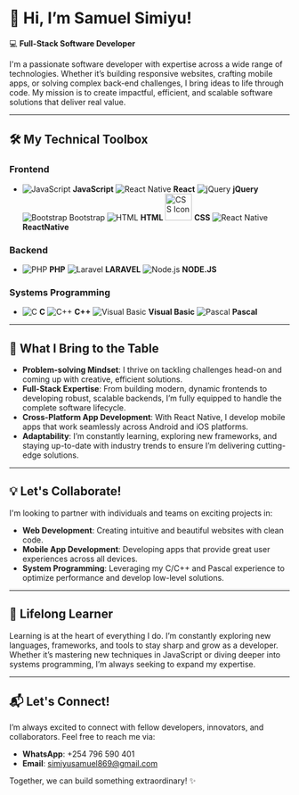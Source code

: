 # 👋 Hi, I’m **Samuel Simiyu**!

💻 **Full-Stack Software Developer** 

I'm a passionate software developer with expertise across a wide range of technologies. Whether it’s building responsive websites, crafting mobile apps, or solving complex back-end challenges, I bring ideas to life through code. My mission is to create impactful, efficient, and scalable software solutions that deliver real value.

---

## 🛠️ **My Technical Toolbox**

### Frontend
- ![JavaScript](https://img.icons8.com/color/48/000000/javascript.png) **JavaScript** ![React Native](https://img.icons8.com/color/48/000000/react-native.png) **React** ![jQuery](https://img.icons8.com/ios/58/000000/jquery.png) **jQuery** ![Bootstrap](https://img.icons8.com/color/48/000000/bootstrap.png) Bootstrap ![HTML](https://img.icons8.com/color/48/000000/html-5.png) **HTML**  <img src="https://img.icons8.com/color/48/000000/css3.png" alt="CSS Icon" width="48" height="48"> **CSS** ![React Native](https://img.icons8.com/color/48/000000/react-native.png) **ReactNative**

### Backend
- ![PHP](https://img.icons8.com/color/48/000000/php.png) **PHP**  ![Laravel](https://img.icons8.com/ios/50/000000/laravel.png) **LARAVEL**  ![Node.js](https://img.icons8.com/color/48/000000/nodejs.png) **NODE.JS**

### Systems Programming
- ![C](https://img.icons8.com/color/48/000000/c-programming.png) **C**  ![C++](https://img.icons8.com/color/48/000000/c-plus-plus-logo.png) **C++** ![Visual Basic](https://img.icons8.com/ios/48/000000/visual-basic.png) **Visual Basic** ![Pascal](https://img.icons8.com/color/48/000000/source-code.png) **Pascal**


---

## 🚀 **What I Bring to the Table**

- **Problem-solving Mindset**: I thrive on tackling challenges head-on and coming up with creative, efficient solutions.  
- **Full-Stack Expertise**: From building modern, dynamic frontends to developing robust, scalable backends, I’m fully equipped to handle the complete software lifecycle.  
- **Cross-Platform App Development**: With React Native, I develop mobile apps that work seamlessly across Android and iOS platforms.  
- **Adaptability**: I’m constantly learning, exploring new frameworks, and staying up-to-date with industry trends to ensure I’m delivering cutting-edge solutions.

---

## 💡 **Let's Collaborate!**

I'm looking to partner with individuals and teams on exciting projects in:

- **Web Development**: Creating intuitive and beautiful websites with clean code.  
- **Mobile App Development**: Developing apps that provide great user experiences across all devices.  
- **System Programming**: Leveraging my C/C++ and Pascal experience to optimize performance and develop low-level solutions.

---

## 🌱 **Lifelong Learner**

Learning is at the heart of everything I do. I’m constantly exploring new languages, frameworks, and tools to stay sharp and grow as a developer. Whether it’s mastering new techniques in JavaScript or diving deeper into systems programming, I’m always seeking to expand my expertise.

---

## 📬 **Let's Connect!**

I’m always excited to connect with fellow developers, innovators, and collaborators. Feel free to reach me via:

- **WhatsApp**: +254 796 590 401  
- **Email**: simiyusamuel869@gmail.com  

Together, we can build something extraordinary! ✨
